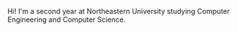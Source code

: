 Hi! I'm a second year at Northeastern University studying Computer Engineering and Computer Science.
